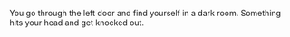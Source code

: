 You go through the left door and find yourself in a dark room. Something hits your head and  get knocked out.